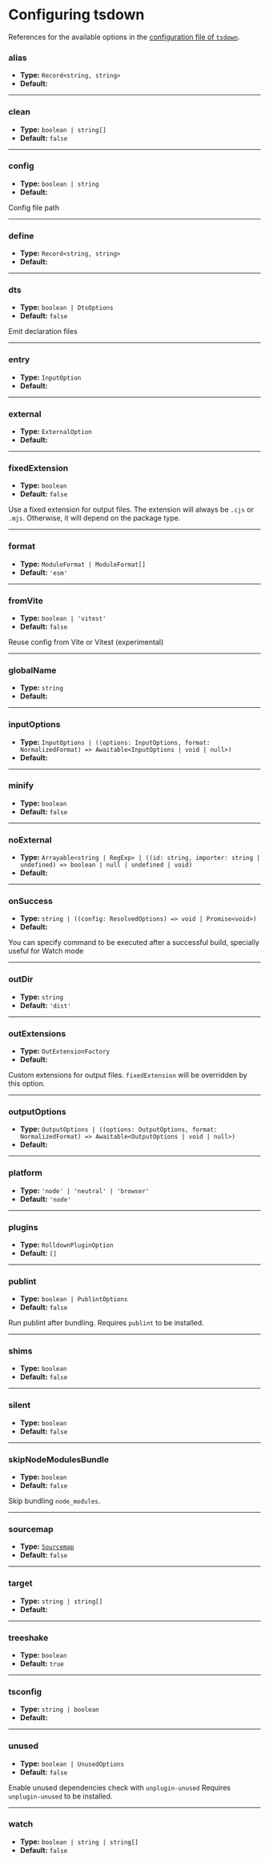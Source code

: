 # Configuring tsdown

References for the available options in the [configuration file of `tsdown`](/guide/config-file).

### alias

- **Type:** `Record<string, string>`
- **Default:** 

***

### clean

- **Type:** `boolean | string[]`
- **Default:** `false`

***

### config

- **Type:** `boolean | string`
- **Default:** 

Config file path

***

### define

- **Type:** `Record<string, string>`
- **Default:** 

***

### dts

- **Type:** `boolean | DtsOptions`
- **Default:** `false`

Emit declaration files

***

### entry

- **Type:** `InputOption`
- **Default:** 

***

### external

- **Type:** `ExternalOption`
- **Default:** 

***

### fixedExtension

- **Type:** `boolean`
- **Default:** `false`

Use a fixed extension for output files.
The extension will always be `.cjs` or `.mjs`.
Otherwise, it will depend on the package type.

***

### format

- **Type:** `ModuleFormat | ModuleFormat[]`
- **Default:** `'esm'`

***

### fromVite

- **Type:** `boolean | 'vitest'`
- **Default:** `false`

Reuse config from Vite or Vitest (experimental)

***

### globalName

- **Type:** `string`
- **Default:** 

***

### inputOptions

- **Type:** `InputOptions | ((options: InputOptions, format: NormalizedFormat) => Awaitable<InputOptions | void | null>)`
- **Default:** 

***

### minify

- **Type:** `boolean`
- **Default:** `false`

***

### noExternal

- **Type:** `Arrayable<string | RegExp> | ((id: string, importer: string | undefined) => boolean | null | undefined | void)`
- **Default:** 

***

### onSuccess

- **Type:** `string | ((config: ResolvedOptions) => void | Promise<void>)`
- **Default:** 

You can specify command to be executed after a successful build, specially useful for Watch mode

***

### outDir

- **Type:** `string`
- **Default:** `'dist'`

***

### outExtensions

- **Type:** `OutExtensionFactory`
- **Default:** 

Custom extensions for output files.
`fixedExtension` will be overridden by this option.

***

### outputOptions

- **Type:** `OutputOptions | ((options: OutputOptions, format: NormalizedFormat) => Awaitable<OutputOptions | void | null>)`
- **Default:** 

***

### platform

- **Type:** `'node' | 'neutral' | 'browser'`
- **Default:** `'node'`

***

### plugins

- **Type:** `RolldownPluginOption`
- **Default:** `[]`

***

### publint

- **Type:** `boolean | PublintOptions`
- **Default:** `false`

Run publint after bundling.
Requires `publint` to be installed.

***

### shims

- **Type:** `boolean`
- **Default:** `false`

***

### silent

- **Type:** `boolean`
- **Default:** `false`

***

### skipNodeModulesBundle

- **Type:** `boolean`
- **Default:** `false`

Skip bundling `node_modules`.

***

### sourcemap

- **Type:** [`Sourcemap`](./type-aliases/Sourcemap.md)
- **Default:** `false`

***

### target

- **Type:** `string | string[]`
- **Default:** 

***

### treeshake

- **Type:** `boolean`
- **Default:** `true`

***

### tsconfig

- **Type:** `string | boolean`
- **Default:** 

***

### unused

- **Type:** `boolean | UnusedOptions`
- **Default:** `false`

Enable unused dependencies check with `unplugin-unused`
Requires `unplugin-unused` to be installed.

***

### watch

- **Type:** `boolean | string | string[]`
- **Default:** `false`
